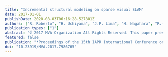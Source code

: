 ```yaml
---
title: "Incremental structural modeling on sparse visual SLAM"
date: 2017-01-01
publishDate: 2020-08-03T06:16:28.527801Z
authors: ["R. Roberto", "H. Uchiyama", "J.P. Lima", "H. Nagahara", "R.-I. Taniguchi", "V. Teichrieb"]
publication_types: ["1"]
abstract: "© 2017 MVA Organization All Rights Reserved. This paper presents an incremental structural modeling approach that improves the precision and stability of existing batch based methods for sparse and noisy point clouds from visual SLAM. The main idea is to use the generating process of point clouds on SLAM effectively. First, a batch based method is applied to point clouds that are incrementally generated from SLAM. Then, the temporal history of reconstructed geometric primitives is statistically merged to suppress incorrect reconstruction. The evaluation shows that both precision and stability are improved compared to a batch based method and the proposed method is suitable for real-time structural modeling."
featured: false
publication: "*Proceedings of the 15th IAPR International Conference on Machine Vision Applications, MVA 2017*"
doi: "10.23919/MVA.2017.7986765"
---
```



